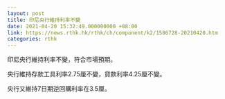 ```yaml
---
layout: post
title: 印尼央行維持利率不變
date: 2021-04-20 15:32:49.000000000 +08:00
link: https://news.rthk.hk/rthk/ch/component/k2/1586728-20210420.htm
categories: rthk
---
```


印尼央行維持利率不變，符合市場預期。

央行維持存款工具利率2.75厘不變，貸款利率4.25厘不變。

央行又維持7日期逆回購利率在3.5厘。

